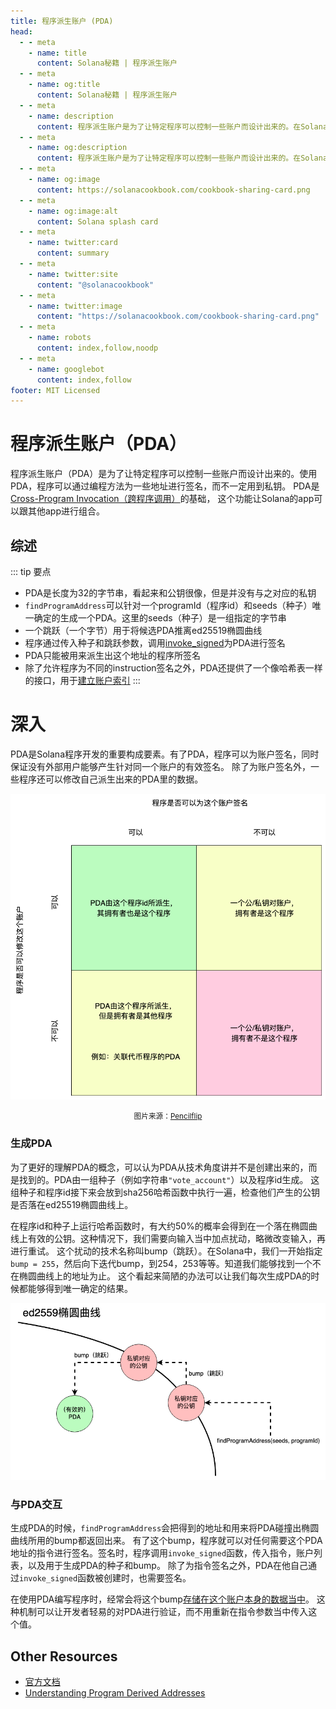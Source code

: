 ```yaml
---
title: 程序派生账户 (PDA)
head:
  - - meta
    - name: title
      content: Solana秘籍 | 程序派生账户
  - - meta
    - name: og:title
      content: Solana秘籍 | 程序派生账户
  - - meta
    - name: description
      content: 程序派生账户是为了让特定程序可以控制一些账户而设计出来的。在Solana秘籍可以学习程序派生账户以及其他一些核心概念。
  - - meta
    - name: og:description
      content: 程序派生账户是为了让特定程序可以控制一些账户而设计出来的。在Solana秘籍可以学习程序派生账户以及其他一些核心概念。
  - - meta
    - name: og:image
      content: https://solanacookbook.com/cookbook-sharing-card.png
  - - meta
    - name: og:image:alt
      content: Solana splash card
  - - meta
    - name: twitter:card
      content: summary
  - - meta
    - name: twitter:site
      content: "@solanacookbook"
  - - meta
    - name: twitter:image
      content: "https://solanacookbook.com/cookbook-sharing-card.png"
  - - meta
    - name: robots
      content: index,follow,noodp
  - - meta
    - name: googlebot
      content: index,follow
footer: MIT Licensed
---
```


# 程序派生账户（PDA）

程序派生账户（PDA）是为了让特定程序可以控制一些账户而设计出来的。使用PDA，程序可以通过编程方法为一些地址进行签名，而不一定用到私钥。
PDA是[Cross-Program Invocation（跨程序调用）](https://docs.solana.com/developing/programming-model/calling-between-programs#cross-program-invocations)的基础，
这个功能让Solana的app可以跟其他app进行组合。

## 综述

::: tip 要点
- PDA是长度为32的字节串，看起来和公钥很像，但是并没有与之对应的私钥
- `findProgramAddress`可以针对一个programId（程序id）和seeds（种子）唯一确定的生成一个PDA。这里的seeds（种子）是一组指定的字节串
- 一个跳跃（一个字节）用于将候选PDA推离ed25519椭圆曲线
- 程序通过传入种子和跳跃参数，调用[invoke_signed](https://docs.solana.com/developing/programming-model/calling-between-programs#program-signed-accounts)为PDA进行签名
- PDA只能被用来派生出这个地址的程序所签名
- 除了允许程序为不同的instruction签名之外，PDA还提供了一个像哈希表一样的接口，用于[建立账户索引](../guides/account-maps.md)
:::

# 深入

PDA是Solana程序开发的重要构成要素。有了PDA，程序可以为账户签名，同时保证没有外部用户能够产生针对同一个账户的有效签名。
除了为账户签名外，一些程序还可以修改自己派生出来的PDA里的数据。

![Accounts matrix](./account-matrix.png)

<small style="text-align:center;display:block;">图片来源：<a href="https://twitter.com/pencilflip">Pencilflip</a></small>

### 生成PDA

为了更好的理解PDA的概念，可以认为PDA从技术角度讲并不是创建出来的，而是找到的。PDA由一组种子（例如字符串`"vote_account"`）以及程序id生成。
这组种子和程序id接下来会放到sha256哈希函数中执行一遍，检查他们产生的公钥是否落在ed25519椭圆曲线上。
 
在程序id和种子上运行哈希函数时，有大约50%的概率会得到在一个落在椭圆曲线上有效的公钥。这种情况下，我们需要向输入当中加点扰动，略微改变输入，再进行重试。
这个扰动的技术名称叫bump（跳跃）。在Solana中，我们一开始指定`bump = 255`，然后向下迭代bump，到254，253等等。知道我们能够找到一个不在椭圆曲线上的地址为止。
这个看起来简陋的办法可以让我们每次生成PDA的时候都能够得到唯一确定的结果。

![落在椭圆曲线上的PDA](./pda-curve.png)

### 与PDA交互

生成PDA的时候，`findProgramAddress`会把得到的地址和用来将PDA碰撞出椭圆曲线所用的bump都返回出来。
有了这个bump，程序就可以对任何需要这个PDA地址的指令进行签名。签名时，程序调用`invoke_signed`函数，传入指令，账户列表，以及用于生成PDA的种子和bump。
除了为指令签名之外，PDA在他自己通过`invoke_signed`函数被创建时，也需要签名。

在使用PDA编写程序时，经常会将这个bump[存储在这个账户本身的数据当中](https://github.com/solana-labs/solana-program-library/blob/78e29e9238e555967b9125799d7d420d7d12b959/token-swap/program/src/state.rs#L100)。
这种机制可以让开发者轻易的对PDA进行验证，而不用重新在指令参数当中传入这个值。

## Other Resources
- [官方文档](https://docs.solana.com/developing/programming-model/calling-between-programs#program-derived-addresses)
- [Understanding Program Derived Addresses](https://www.brianfriel.xyz/understanding-program-derived-addresses/)
